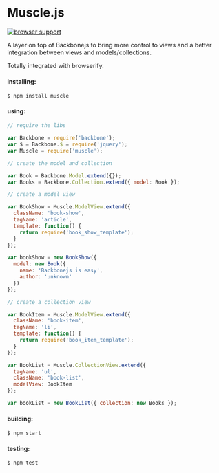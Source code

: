 # Muscle.js

[![browser support](https://ci.testling.com/lucasfs7/muscle.png)](https://ci.testling.com/lucasfs7/muscle)

A layer on top of Backbonejs to bring more control to views and a better integration between views and models/collections.

Totally integrated with browserify.

#### installing:

```
$ npm install muscle
```

#### using:
```javascript
// require the libs

var Backbone = require('backbone');
var $ = Backbone.$ = require('jquery');
var Muscle = require('muscle');

// create the model and collection

var Book = Backbone.Model.extend({});
var Books = Backbone.Collection.extend({ model: Book });

// create a model view

var BookShow = Muscle.ModelView.extend({
  className: 'book-show',
  tagName: 'article',
  template: function() {
    return require('book_show_template');
  }
});

var bookShow = new BookShow({
  model: new Book({
    name: 'Backbonejs is easy',
    author: 'unknown'
  })
});

// create a collection view

var BookItem = Muscle.ModelView.extend({
  className: 'book-item',
  tagName: 'li',
  template: function() {
    return require('book_item_template');
  }
});

var BookList = Muscle.CollectionView.extend({
  tagName: 'ul',
  className: 'book-list',
  modelView: BookItem
});

var bookList = new BookList({ collection: new Books });
```

#### building:
```
$ npm start
```

#### testing:
```
$ npm test
```
